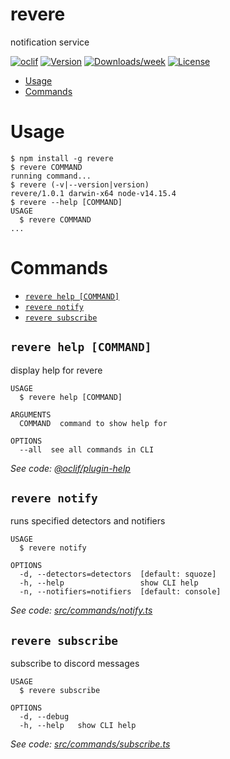 revere
======

notification service

[![oclif](https://img.shields.io/badge/cli-oclif-brightgreen.svg)](https://oclif.io)
[![Version](https://img.shields.io/npm/v/revere.svg)](https://npmjs.org/package/revere)
[![Downloads/week](https://img.shields.io/npm/dw/revere.svg)](https://npmjs.org/package/revere)
[![License](https://img.shields.io/npm/l/revere.svg)](https://github.com/git@github.com:jaredjj3/revere.git/blob/master/package.json)

<!-- toc -->
* [Usage](#usage)
* [Commands](#commands)
<!-- tocstop -->
# Usage
<!-- usage -->
```sh-session
$ npm install -g revere
$ revere COMMAND
running command...
$ revere (-v|--version|version)
revere/1.0.1 darwin-x64 node-v14.15.4
$ revere --help [COMMAND]
USAGE
  $ revere COMMAND
...
```
<!-- usagestop -->
# Commands
<!-- commands -->
* [`revere help [COMMAND]`](#revere-help-command)
* [`revere notify`](#revere-notify)
* [`revere subscribe`](#revere-subscribe)

## `revere help [COMMAND]`

display help for revere

```
USAGE
  $ revere help [COMMAND]

ARGUMENTS
  COMMAND  command to show help for

OPTIONS
  --all  see all commands in CLI
```

_See code: [@oclif/plugin-help](https://github.com/oclif/plugin-help/blob/v3.2.1/src/commands/help.ts)_

## `revere notify`

runs specified detectors and notifiers

```
USAGE
  $ revere notify

OPTIONS
  -d, --detectors=detectors  [default: squoze]
  -h, --help                 show CLI help
  -n, --notifiers=notifiers  [default: console]
```

_See code: [src/commands/notify.ts](https://github.com/jaredjj3/revere/blob/v1.0.1/src/commands/notify.ts)_

## `revere subscribe`

subscribe to discord messages

```
USAGE
  $ revere subscribe

OPTIONS
  -d, --debug
  -h, --help   show CLI help
```

_See code: [src/commands/subscribe.ts](https://github.com/jaredjj3/revere/blob/v1.0.1/src/commands/subscribe.ts)_
<!-- commandsstop -->
